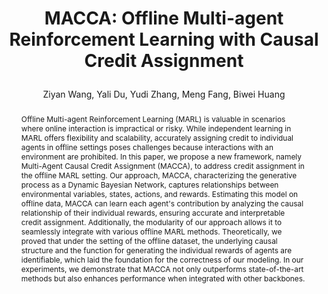 ---
layout: pub
type: article
key: 
title: >
    MACCA: Offline Multi-agent Reinforcement Learning with Causal Credit Assignment
author: Ziyan Wang, Yali Du, Yudi Zhang, Meng Fang, Biwei Huang
# abbr: NeurIPS'23
# equalauthor: 
correspondence: Yali Du
# website: https://probio-dataset.github.io/
arxiv: 2312.03644
year: 2024
selected: True
# code: https://github.com/jiemingcui/probio/
abstract: >
    Offline Multi-agent Reinforcement Learning (MARL) is valuable in scenarios where online interaction is impractical or risky. While independent learning in MARL offers flexibility and scalability, accurately assigning credit to individual agents in offline settings poses challenges because interactions with an environment are prohibited. In this paper, we propose a new framework, namely Multi-Agent Causal Credit Assignment (MACCA), to address credit assignment in the offline MARL setting. Our approach, MACCA, characterizing the generative process as a Dynamic Bayesian Network, captures relationships between environmental variables, states, actions, and rewards. Estimating this model on offline data, MACCA can learn each agent's contribution by analyzing the causal relationship of their individual rewards, ensuring accurate and interpretable credit assignment. Additionally, the modularity of our approach allows it to seamlessly integrate with various offline MARL methods. Theoretically, we proved that under the setting of the offline dataset, the underlying causal structure and the function for generating the individual rewards of agents are identifiable, which laid the foundation for the correctness of our modeling. In our experiments, we demonstrate that MACCA not only outperforms state-of-the-art methods but also enhances performance when integrated with other backbones.
bibtex: >
    @article{wang2023macca,
    title={MACCA: Offline Multi-agent Reinforcement Learning with Causal Credit Assignment},
    author={Wang, Ziyan and Du, Yali and Zhang, Yudi and Fang, Meng and Huang, Biwei},
    journal={arXiv preprint arXiv:2312.03644},
    year={2023}
    }
---
